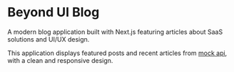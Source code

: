 # Beyond UI Blog

A modern blog application built with Next.js featuring articles about SaaS solutions and UI/UX design.

This application displays featured posts and recent articles from [mock api](https://mockapi.io/), with a clean and responsive design.